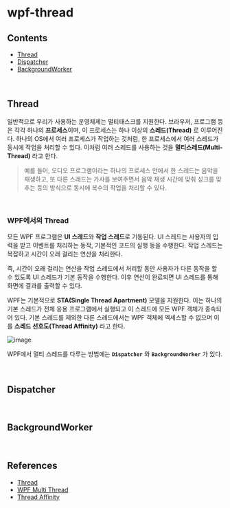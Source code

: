 # wpf-thread

## Contents
- [Thread](#thread)
- [Dispatcher](#dispathcer)
- [BackgroundWorker](#backgroundworker)

<br>

## Thread
일반적으로 우리가 사용하는 운영체제는 멀티태스크를 지원한다. 브라우저, 프로그램 등은 각각 하나의 **프로세스**이며, 이 프로세스는 하나 이상의 **스레드(Thread)** 로 이루어진다.
하나의 OS에서 여러 프로세스가 작업하는 것처럼, 한 프로세스에서 여러 스레드가 동시에 작업을 처리할 수 있다. 이처럼 여러 스레드를 사용하는 것을 **멀티스레드(Multi-Thread)** 라고 한다.

> 예를 들어, 오디오 프로그램이라는 하나의 프로세스 안에서 한 스레드는 음악을 재생하고, 또 다른 스레드는 가사를 보여주면서 음악 재생 시간에 맞춰 싱크를 맞추는 등의 방식으로 동시에 복수의 작업을 처리할 수 있다.

<br>

### WPF에서의 Thread

모든 WPF 프로그램은 **UI 스레드**와 **작업 스레드**로 기동된다. UI 스레드는 사용자의 입력을 받고 이벤트를 처리하는 동작, 기본적인 코드의 실행 등을 수행한다. 작업 스레드는 복잡하고 시간이 오래 걸리는 연산을 처리한다. 

즉, 시간이 오래 걸리는 연산을 작업 스레드에서 처리할 동안 사용자가 다른 동작을 할 수 있도록 UI 스레드가 기본 동작을 수행한다. 이후 연산이 완료되면 UI 스레드를 통해 화면에 결과를 출력할 수 있다.

WPF는 기본적으로 **STA(Single Thread Apartment)** 모델을 지원한다. 이는 하나의 기본 스레드가 전체 응용 프로그램에서 실행되고 이 스레드에 모든 WPF 객체가 종속되어 있다. 기본 스레드를 제외한 다른 스레드에서는 WPF 객체에 엑세스할 수 없으며 이를 **스레드 선호도(Thread Affinity)** 라고 한다.

![image](https://user-images.githubusercontent.com/74305823/167331110-0b53dfe4-7bd0-4e6b-92b6-932c511d2b02.png)

WPF에서 멀티 스레드를 다루는 방법에는 **`Dispatcher`** 와 **`BackgroundWorker`** 가 있다.

<br>

## Dispatcher

<br>

## BackgroundWorker

<br>

## References
- [Thread](https://wergia.tistory.com/187)
- [WPF Multi Thread](https://ddka.tistory.com/entry/WPF-multi-thread)
- [Thread Affinity](https://blueasa.tistory.com/1258)

